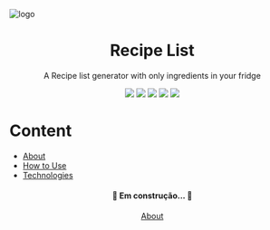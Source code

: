 

![logo](https://user-images.githubusercontent.com/59265044/107096507-b19f9a80-67e9-11eb-8553-81d041d8c087.png)

<h1 align="center">Recipe List</h1>
<p align="center">A Recipe list generator with only ingredients in your fridge</p>
<p align="center">
  <img src="https://img.shields.io/github/issues/NakajimaDaniel/recipe_list"></img>  
  <img src="https://img.shields.io/github/last-commit/NakajimaDaniel/recipe_list/master"></img>  
  <img src="https://img.shields.io/github/languages/top/NakajimaDaniel/recipe_list"></img>  
  <img src="https://img.shields.io/static/v1?label=React&message=>=17.0.1&color=blue&style=flat&logo=react"></img> 
  <img src="https://img.shields.io/github/license/NakajimaDaniel/recipe_list"></img>  
</p>

Content
=================
<!--ts-->
   * [About](#About)
   * [How to Use](#how-to-use)
   * [Technologies](#Tecnologies)
<!--te-->

<h4 align="center"> 
	🚧 Em construção...  🚧
</h4>
<p align="center">
  <a href="#About">About</a>
</p>
